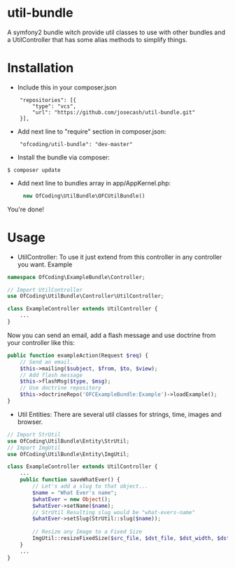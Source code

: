 # util-bundle
A symfony2 bundle witch provide util classes to use with other bundles and a UtilController
that has some alias methods to simplify things.

# Installation

- Include this in your composer.json
```
    "repositories": [{
        "type": "vcs",
        "url": "https://github.com/josecash/util-bundle.git"
    }],
```
- Add next line to "require" section in composer.json:
```
    "ofcoding/util-bundle": "dev-master"
```
- Install the bundle via composer:
```
$ composer update
```
- Add next line to bundles array in app/AppKernel.php:
``` php
     new OfCoding\UtilBundle\OFCUtilBundle()
```

You're done!

# Usage

- UtilController: To use it just extend from this controller in any controller you want.
    Example
``` php
namespace OfCoding\ExampleBundle\Controller;

// Import UtilController
use OfCoding\UtilBundle\Controller\UtilController;

class ExampleController extends UtilController {
    ...
}
```
Now you can send an email, add a flash message and use doctrine from your controller like this:
``` php
public function exampleAction(Request $req) {
    // Send an email.
    $this->mailing($subject, $from, $to, $view);
    // Add flash message
    $this->flashMsg($type, $msg);
    // Use doctrine repository
    $this->doctrineRepo('OFCExampleBundle:Example')->loadExample();
}
``` 

- Util Entities: There are several util classes for strings, time, images and browser.
``` php
// Import StrUtil
use OfCoding\UtilBundle\Entity\StrUtil;
// Import ImgUtil
use OfCoding\UtilBundle\Entity\ImgUtil;

class ExampleController extends UtilController {
    ...
    public function saveWhatEver() {
        // Let's add a slug to that object...
        $name = "What Ever's name";
        $whatEver = new Object();
        $whatEver->setName($name);
        // StrUtil Resulting slug would be "what-evers-name"
        $whatEver->setSlug(StrUtil::slug($name));
        
        // Resize any Image to a Fixed Size
        ImgUtil::resizeFixedSize($src_file, $dst_file, $dst_width, $dst_height);
    }
    ...
}
```

